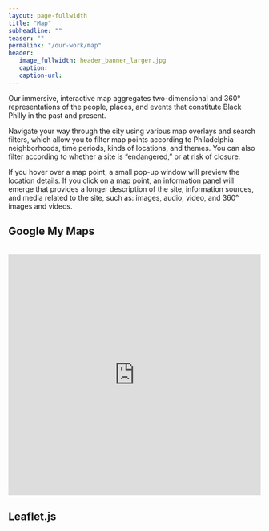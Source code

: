 ```yaml
---
layout: page-fullwidth
title: "Map"
subheadline: ""
teaser: ""
permalink: "/our-work/map"
header:
   image_fullwidth: header_banner_larger.jpg
   caption:
   caption-url:
---
```

<p>Our immersive, interactive map aggregates two-dimensional and 360° representations of the people, places, and events that constitute Black Philly in the past and present.</p>

<p>Navigate your way through the city using various map overlays and search filters, which allow you to filter map points according to Philadelphia neighborhoods, time periods, kinds of locations, and themes. You can also filter according to whether a site is “endangered,” or at risk of closure.</p>

<p>If you hover over a map point, a small pop-up window will preview the location details. If you click on a map point, an information panel will emerge that provides a longer description of the site, information sources, and media related to the site, such as: images, audio, video, and 360° images and videos.</p>

<h2>Google My Maps</h2>

<br>

<iframe src="https://www.google.com/maps/d/u/0/embed?mid=1HogSzzYyS0fDeRtxboVDvxJ8cHUTM2fI&ehbc=2E312F" width="100%" height="480" frameborder="0" style="border:0;" allowfullscreen="" aria-hidden="false" tabindex="0"></iframe>

<h2>Leaflet.js</h2>

<br>

<div id="map" style="width: 100%; height: 400px;"></div>
<script>
    var map = L.map('map').setView([40.02277338780419, -75.15872603120033], 13);

    L.tileLayer('https://{s}.tile.openstreetmap.org/{z}/{x}/{y}.png', {
    maxZoom: 19,
    attribution: '© OpenStreetMap'
    }).addTo(map);
</script>
